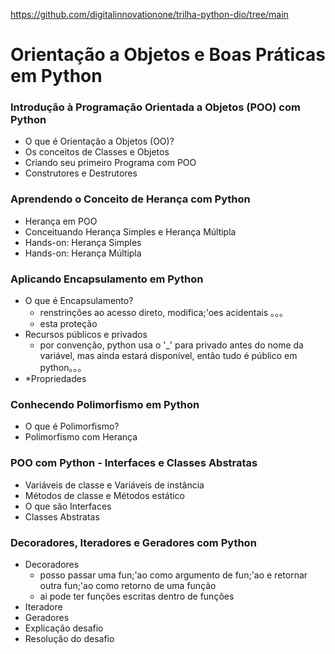 <https://github.com/digitalinnovationone/trilha-python-dio/tree/main>

# Orientação a Objetos e Boas Práticas em Python

### Introdução à Programação Orientada a Objetos (POO) com Python
* O que é Orientação a Objetos (OO)?
* Os conceitos de Classes e Objetos
* Criando seu primeiro Programa com POO
* Construtores e Destrutores



### Aprendendo o Conceito de Herança com Python
* Herança em POO
* Conceituando Herança Simples e Herança Múltipla
* Hands-on: Herança Simples
* Hands-on: Herança Múltipla



### Aplicando Encapsulamento em Python
* O que é Encapsulamento?
    * renstrinções ao acesso direto, modifica;'oes acidentais 。。。
    * esta proteção
* Recursos públicos e privados
    * por convenção, python usa o '_' para privado antes do nome da variável, mas ainda estará disponível, então tudo é público em python。。。 
* *Propriedades



### Conhecendo Polimorfismo em Python
* O que é Polimorfismo? 
* Polimorfismo com Herança



### POO com Python - Interfaces e Classes Abstratas
* Variáveis de classe e Variáveis de instância
* Métodos de classe e Métodos estático
* O que são Interfaces
* Classes Abstratas



### Decoradores, Iteradores e Geradores com Python
* Decoradores
    * posso passar uma fun;'ao como argumento de fun;'ao e retornar outra fun;'ao como retorno de uma função
    * ai pode ter funções escritas dentro de funções
* Iteradore
* Geradores
* Explicação desafio
* Resolução do desafio